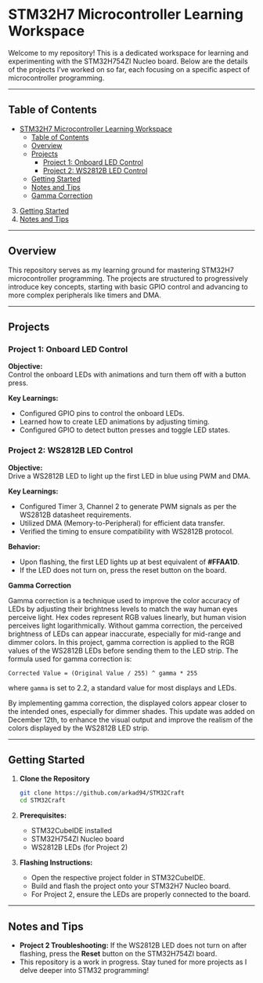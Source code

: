# STM32H7 Microcontroller Learning Workspace

Welcome to my repository! This is a dedicated workspace for learning and experimenting with the STM32H754ZI Nucleo board. Below are the details of the projects I’ve worked on so far, each focusing on a specific aspect of microcontroller programming.

---

## Table of Contents
- [STM32H7 Microcontroller Learning Workspace](#stm32h7-microcontroller-learning-workspace)
  - [Table of Contents](#table-of-contents)
  - [Overview](#overview)
  - [Projects](#projects)
    - [Project 1: Onboard LED Control](#project-1-onboard-led-control)
    - [Project 2: WS2812B LED Control](#project-2-ws2812b-led-control)
  - [Getting Started](#getting-started)
  - [Notes and Tips](#notes-and-tips)
  - [Gamma Correction](#gamma-correction)
3. [Getting Started](#getting-started)
4. [Notes and Tips](#notes-and-tips)

---

## Overview

This repository serves as my learning ground for mastering STM32H7 microcontroller programming. The projects are structured to progressively introduce key concepts, starting with basic GPIO control and advancing to more complex peripherals like timers and DMA.

---

## Projects

### Project 1: Onboard LED Control

**Objective:**  
Control the onboard LEDs with animations and turn them off with a button press.

**Key Learnings:**  
- Configured GPIO pins to control the onboard LEDs.
- Learned how to create LED animations by adjusting timing.
- Configured GPIO to detect button presses and toggle LED states.

### Project 2: WS2812B LED Control

**Objective:**  
Drive a WS2812B LED to light up the first LED in blue using PWM and DMA.

**Key Learnings:**  
- Configured Timer 3, Channel 2 to generate PWM signals as per the WS2812B datasheet requirements.
- Utilized DMA (Memory-to-Peripheral) for efficient data transfer.
- Verified the timing to ensure compatibility with WS2812B protocol.

**Behavior:**  
- Upon flashing, the first LED lights up at best equivalent of **#FFAA1D**.
- If the LED does not turn on, press the reset button on the board.

**Gamma Correction**

Gamma correction is a technique used to improve the color accuracy of LEDs by adjusting their brightness levels to match the way human eyes perceive light. Hex codes represent RGB values linearly, but human vision perceives light logarithmically. Without gamma correction, the perceived brightness of LEDs can appear inaccurate, especially for mid-range and dimmer colors. In this project, gamma correction is applied to the RGB values of the WS2812B LEDs before sending them to the LED strip. The formula used for gamma correction is:

`Corrected Value = (Original Value / 255) ^ gamma * 255`

where `gamma` is set to 2.2, a standard value for most displays and LEDs.

By implementing gamma correction, the displayed colors appear closer to the intended ones, especially for dimmer shades. This update was added on December 12th, to enhance the visual output and improve the realism of the colors displayed by the WS2812B LED strip.

---

## Getting Started

1. **Clone the Repository**  
   ```bash
   git clone https://github.com/arkad94/STM32Craft
   cd STM32Craft
   ```

2. **Prerequisites:**  
   - STM32CubeIDE installed
   - STM32H754ZI Nucleo board
   - WS2812B LEDs (for Project 2)

3. **Flashing Instructions:**  
   - Open the respective project folder in STM32CubeIDE.
   - Build and flash the project onto your STM32H7 Nucleo board.
   - For Project 2, ensure the LEDs are properly connected to the board.

---

## Notes and Tips

- **Project 2 Troubleshooting:** If the WS2812B LED does not turn on after flashing, press the **Reset** button on the STM32H754ZI board.
- This repository is a work in progress. Stay tuned for more projects as I delve deeper into STM32 programming!

